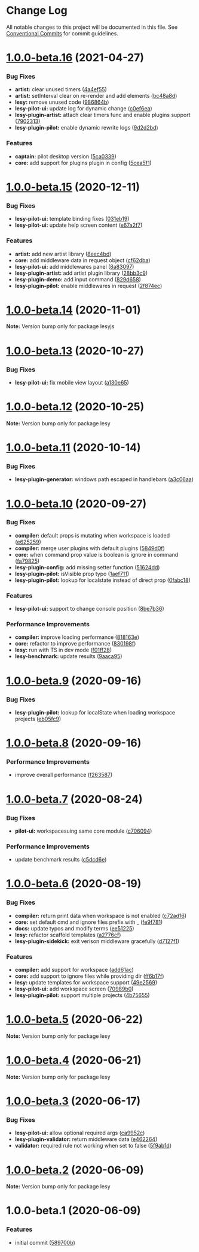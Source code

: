# Change Log

All notable changes to this project will be documented in this file.
See [Conventional Commits](https://conventionalcommits.org) for commit guidelines.

# [1.0.0-beta.16](https://github.com/lokesh-coder/lesyjs/compare/v1.0.0-beta.15...v1.0.0-beta.16) (2021-04-27)


### Bug Fixes

* **artist:** clear unused timers ([4a4ef55](https://github.com/lokesh-coder/lesyjs/commit/4a4ef55760ad536f8d97e424cbf2870375d3eb0a))
* **artist:** setInterval clear on re-render and add elements ([bc48a8d](https://github.com/lokesh-coder/lesyjs/commit/bc48a8d7259d1c1d1fdd109de73491ad305ea70a))
* **lesy:** remove unused code ([986864b](https://github.com/lokesh-coder/lesyjs/commit/986864bddf80ce3518541b693700b038e4052e89))
* **lesy-pilot-ui:** update log for dynamic change ([c0ef6ea](https://github.com/lokesh-coder/lesyjs/commit/c0ef6ea1eb9877a97575331e364ace8c3e88f461))
* **lesy-plugin-artist:** attach clear timers func and enable plugins support ([7902313](https://github.com/lokesh-coder/lesyjs/commit/790231308e01cabb0d800961ddb4c4e2575c5c17))
* **lesy-plugin-pilot:** enable dynamic rewrite logs ([9d2d2bd](https://github.com/lokesh-coder/lesyjs/commit/9d2d2bd28c23d79c699cbcc81fcb9b4183ecdb6f))


### Features

* **captain:** pilot desktop version ([5ca0339](https://github.com/lokesh-coder/lesyjs/commit/5ca0339f047d46d8580d30b3c904a876f04962a0))
* **core:** add support for plugins plugin in config ([5cea5f1](https://github.com/lokesh-coder/lesyjs/commit/5cea5f11bd29d49890117bdd2575173e9f7890c7))





# [1.0.0-beta.15](https://github.com/lokesh-coder/lesyjs/compare/v1.0.0-beta.14...v1.0.0-beta.15) (2020-12-11)


### Bug Fixes

* **lesy-pilot-ui:** template binding fixes ([031eb19](https://github.com/lokesh-coder/lesyjs/commit/031eb1954c1411e65213e4f5142c88f5494bfb34))
* **lesy-pilot-ui:** update help screen content ([e67a2f7](https://github.com/lokesh-coder/lesyjs/commit/e67a2f78c7eb126208c67a01b9c82b73f4613ba0))


### Features

* **artist:** add new artist library ([8eec4bd](https://github.com/lokesh-coder/lesyjs/commit/8eec4bd312bfd059150051a7a1816bd6430f8d5e))
* **core:** add middleware data in request object ([cf62dba](https://github.com/lokesh-coder/lesyjs/commit/cf62dbaf39d1e1cc02f243ccec0b6e15b8b472b0))
* **lesy-pilot-ui:** add middlewares panel ([8a83097](https://github.com/lokesh-coder/lesyjs/commit/8a8309707b8318a1f3de8d2fd548540d7c8bf856))
* **lesy-plugin-artist:** add artist plugin library ([28bb3c9](https://github.com/lokesh-coder/lesyjs/commit/28bb3c9ceb52bc4bda33bcba720f75c4b0e595ba))
* **lesy-plugin-demo:** add input command ([829d658](https://github.com/lokesh-coder/lesyjs/commit/829d658d915d23bdffca90b91990bf74f7ff5e3e))
* **lesy-plugin-pilot:** enable middlewares in request ([2f874ec](https://github.com/lokesh-coder/lesyjs/commit/2f874ec8f49d7f622876d89b32bbc089a6c9b4a3))





# [1.0.0-beta.14](https://github.com/lokesh-coder/lesyjs/compare/v1.0.0-beta.13...v1.0.0-beta.14) (2020-11-01)

**Note:** Version bump only for package lesyjs





# [1.0.0-beta.13](https://github.com/lokesh-coder/lesyjs/compare/v1.0.0-beta.12...v1.0.0-beta.13) (2020-10-27)


### Bug Fixes

* **lesy-pilot-ui:** fix mobile view layout ([a130e65](https://github.com/lokesh-coder/lesyjs/commit/a130e65f3c361aefea19edbbfc67f7354bbe442b))





# [1.0.0-beta.12](https://github.com/lokesh-coder/lesyjs/compare/v1.0.0-beta.11...v1.0.0-beta.12) (2020-10-25)

**Note:** Version bump only for package lesy





# [1.0.0-beta.11](https://github.com/lokesh-coder/lesyjs/compare/v1.0.0-beta.10...v1.0.0-beta.11) (2020-10-14)


### Bug Fixes

* **lesy-plugin-generator:** windows path escaped in  handlebars ([a3c06aa](https://github.com/lokesh-coder/lesyjs/commit/a3c06aa2350b80afdfc1b11ea747bfb18a9599ce))





# [1.0.0-beta.10](https://github.com/lokesh-coder/lesyjs/compare/v1.0.0-beta.9...v1.0.0-beta.10) (2020-09-27)


### Bug Fixes

* **compiler:** default props is mutating when workspace is loaded ([e625259](https://github.com/lokesh-coder/lesyjs/commit/e625259874557c796adfe355557202cad47e863d))
* **compiler:** merge user plugins with default plugins ([5849d0f](https://github.com/lokesh-coder/lesyjs/commit/5849d0fa984fd2f5b1202a720bade4da10f09cf7))
* **core:** when command prop value is boolean is ignore in command ([fa79825](https://github.com/lokesh-coder/lesyjs/commit/fa79825f07c3e93f987cb6f804edac7cbc666ad7))
* **lesy-plugin-config:** add missing setter function ([51624dd](https://github.com/lokesh-coder/lesyjs/commit/51624ddd9658061b186be1b1d5f07cb847b8bb76))
* **lesy-plugin-pilot:** isVisible prop typo ([1aef711](https://github.com/lokesh-coder/lesyjs/commit/1aef7118c73bc73712c51d4cdace62f206ac16e3))
* **lesy-plugin-pilot:** lookup for localstate instead of direct prop ([0fabc18](https://github.com/lokesh-coder/lesyjs/commit/0fabc184df3e00d141f6316fe94ce05bfb315705))


### Features

* **lesy-pilot-ui:** support to change console position ([8be7b36](https://github.com/lokesh-coder/lesyjs/commit/8be7b369efcf1174b223ccebc8a81e3f850123ed))


### Performance Improvements

* **compiler:** improve loading performance ([818163e](https://github.com/lokesh-coder/lesyjs/commit/818163e80e7bbcec4705e0b60439743297614847))
* **core:** refactor to improve performance ([830198f](https://github.com/lokesh-coder/lesyjs/commit/830198f0ec2660512f9d1e5031934cf775f90378))
* **lesy:** run with TS in dev mode ([f01ff28](https://github.com/lokesh-coder/lesyjs/commit/f01ff2870c55ec12f2710d0eba13d160e8898231))
* **lesy-benchmark:** update results ([9aaca95](https://github.com/lokesh-coder/lesyjs/commit/9aaca95d2d0d730aa9df1b5c8f04e705c1307933))





# [1.0.0-beta.9](https://github.com/lokesh-coder/lesyjs/compare/v1.0.0-beta.8...v1.0.0-beta.9) (2020-09-16)


### Bug Fixes

* **lesy-plugin-pilot:** lookup for localState when loading workspace projects ([eb05fc9](https://github.com/lokesh-coder/lesyjs/commit/eb05fc92276f293bc7608ebadc79d8d0f459a94e))





# [1.0.0-beta.8](https://github.com/lokesh-coder/lesyjs/compare/v1.0.0-beta.7...v1.0.0-beta.8) (2020-09-16)


### Performance Improvements

* improve overall performance ([f263587](https://github.com/lokesh-coder/lesyjs/commit/f2635870954e202ddcfffc252c9dac4387abe3f1))





# [1.0.0-beta.7](https://github.com/lokesh-coder/lesyjs/compare/v1.0.0-beta.6...v1.0.0-beta.7) (2020-08-24)


### Bug Fixes

* **pilot-ui:** workspacesuing same core module ([c706094](https://github.com/lokesh-coder/lesyjs/commit/c7060947088c0e4819ad182609b90949473d28bd))


### Performance Improvements

* update benchmark results ([c5dcd6e](https://github.com/lokesh-coder/lesyjs/commit/c5dcd6e7c8e6f8ae2f53b820e5f0178f377b29d3))





# [1.0.0-beta.6](https://github.com/lokesh-coder/lesyjs/compare/v1.0.0-beta.5...v1.0.0-beta.6) (2020-08-19)


### Bug Fixes

* **compiler:** return print data when workspace is not enabled ([c72ad16](https://github.com/lokesh-coder/lesyjs/commit/c72ad1699381b230842cc98dee844dfe786d8ba0))
* **core:** set default cmd and ignore files prefix with _ ([fe9f781](https://github.com/lokesh-coder/lesyjs/commit/fe9f781ca6c3a04ebb77b63cbaad83b13c22c9b5))
* **docs:** update typos and modify terms ([ee51225](https://github.com/lokesh-coder/lesyjs/commit/ee51225f47d09fd7feeb85ad3af0a858e36b6cec))
* **lesy:** refactor scaffold templates ([a2776cf](https://github.com/lokesh-coder/lesyjs/commit/a2776cf9bb2e93ca8da3929fdf60265fa2dd4073))
* **lesy-plugin-sidekick:** exit verison middleware gracefully ([d7127f1](https://github.com/lokesh-coder/lesyjs/commit/d7127f1bbd2f68bef4e2cea9194d334860ee7e98))


### Features

* **compiler:** add support for workspace ([add61ac](https://github.com/lokesh-coder/lesyjs/commit/add61aceda5c660e3635a5d61b4438c983bfb90f))
* **core:** add support to ignore files while providing dir ([ff6b17f](https://github.com/lokesh-coder/lesyjs/commit/ff6b17f610e4229db43ac1d0ea19f09674c01fba))
* **lesy:** update templates for workspace support ([49e2569](https://github.com/lokesh-coder/lesyjs/commit/49e2569d2791a97cf3f0ade39037f0a9acd396a2))
* **lesy-pilot-ui:** add workspace screen ([70989b0](https://github.com/lokesh-coder/lesyjs/commit/70989b0fa19ebdca00461d14b4bb9db2c92e92e0))
* **lesy-plugin-pilot:** support multiple projects ([4b75655](https://github.com/lokesh-coder/lesyjs/commit/4b756556f5572a8b3071aa1d28ca72f93b2fe26e))





# [1.0.0-beta.5](https://github.com/lokesh-coder/lesyjs/compare/v1.0.0-beta.4...v1.0.0-beta.5) (2020-06-22)

**Note:** Version bump only for package lesy





# [1.0.0-beta.4](https://github.com/lokesh-coder/lesyjs/compare/v1.0.0-beta.3...v1.0.0-beta.4) (2020-06-21)

**Note:** Version bump only for package lesy





# [1.0.0-beta.3](https://github.com/lokesh-coder/lesyjs/compare/v1.0.0-beta.2...v1.0.0-beta.3) (2020-06-17)


### Bug Fixes

* **lesy-pilot-ui:** allow optional required args ([ca9952c](https://github.com/lokesh-coder/lesyjs/commit/ca9952c37432939dc67c67693a72e52c0d61d1d1))
* **lesy-plugin-validator:** return middleware data ([e462264](https://github.com/lokesh-coder/lesyjs/commit/e462264e12331a92984579097175ef2dbeaa7d7a))
* **validator:** required rule not working when set to false ([5f9ab1d](https://github.com/lokesh-coder/lesyjs/commit/5f9ab1d134afb485b957e2625ea16fc6a1268c48))





# [1.0.0-beta.2](https://github.com/lokesh-coder/lesyjs/compare/v1.0.0-beta.1...v1.0.0-beta.2) (2020-06-09)

**Note:** Version bump only for package lesy





# 1.0.0-beta.1 (2020-06-09)


### Features

* initial commit ([589700b](https://github.com/lokesh-coder/lesyjs/commit/589700ba0d0f738bbfd77c2f921b81c4098adec9))
